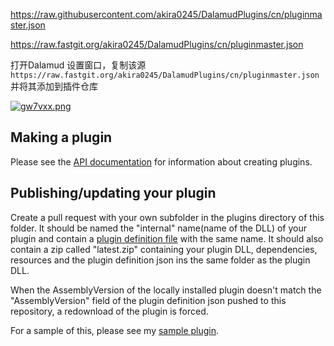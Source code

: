 https://raw.githubusercontent.com/akira0245/DalamudPlugins/cn/pluginmaster.json

https://raw.fastgit.org/akira0245/DalamudPlugins/cn/pluginmaster.json

打开Dalamud 设置窗口，复制该源  
`https://raw.fastgit.org/akira0245/DalamudPlugins/cn/pluginmaster.json` 并将其添加到插件仓库  

[![gw7vxx.png](https://z3.ax1x.com/2021/05/12/gw7vxx.png)](https://imgtu.com/i/gw7vxx)

## Making a plugin

Please see the [API documentation](https://goatcorp.github.io/Dalamud/api/index.html) for information about creating plugins.

## Publishing/updating your plugin

Create a pull request with your own subfolder in the plugins directory of this folder. It should be named the "internal" name(name of the DLL) of your plugin and contain a [plugin definition file](https://github.com/goatcorp/DalamudPlugins/blob/master/plugins/owofy/owofy.json) with the same name.
It should also contain a zip called "latest.zip" containing your plugin DLL, dependencies, resources and the plugin definition json ins the same folder as the plugin DLL.

When the AssemblyVersion of the locally installed plugin doesn't match the "AssemblyVersion" field of the plugin definition json pushed to this repository, a redownload of the plugin is forced.

For a sample of this, please see my [sample plugin](https://github.com/goatcorp/DalamudPlugins/blob/master/plugins/owofy).
